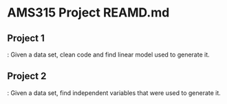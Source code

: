 # AMS315 Project REAMD.md

## Project 1
: Given a data set, clean code and find linear model used to generate it.

## Project 2
:  Given a data set, find independent variables that were used to generate it.